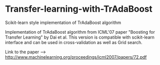 # Transfer-learning-with-TrAdaBoost
Scikit-learn style implementation of TrAdaBoost algorithm

Implementation of TrAdaBoost algorithm from ICML'07 paper "Boosting for Transfer Learning" by Dai et al. This version is compatible with scikit-learn interface and can be used in cross-validation as well as Grid search.

Link to the paper --> http://www.machinelearning.org/proceedings/icml2007/papers/72.pdf
